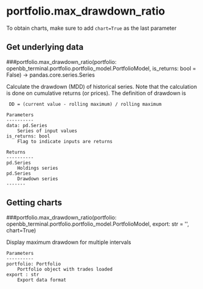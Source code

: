 # portfolio.max_drawdown_ratio

To obtain charts, make sure to add `chart=True` as the last parameter

## Get underlying data 
###portfolio.max_drawdown_ratio(portfolio: openbb_terminal.portfolio.portfolio_model.PortfolioModel, is_returns: bool = False) -> pandas.core.series.Series

Calculate the drawdown (MDD) of historical series.  Note that the calculation is done
     on cumulative returns (or prices).  The definition of drawdown is

     DD = (current value - rolling maximum) / rolling maximum

    Parameters
    ----------
    data: pd.Series
        Series of input values
    is_returns: bool
        Flag to indicate inputs are returns

    Returns
    ----------
    pd.Series
        Holdings series
    pd.Series
        Drawdown series
    -------

## Getting charts 
###portfolio.max_drawdown_ratio(portfolio: openbb_terminal.portfolio.portfolio_model.PortfolioModel, export: str = '', chart=True)

Display maximum drawdown for multiple intervals

    Parameters
    ----------
    portfolio: Portfolio
        Portfolio object with trades loaded
    export : str
        Export data format
